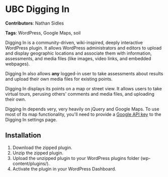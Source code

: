 UBC Digging In
==============

**Contributors**: Nathan Sidles

**Tags**: WordPress, Google Maps, soil

Digging In is a community-driven, wiki-inspired, deeply interactive WordPress plugin. It allows WordPress administrators and editors to upload and display geographic locations and associate them with information, assessments, and media files (like images, video links, and embedded webpages).

Digging In also allows **any** logged-in user to take assessments about results and upload their own media files for existing points.

Digging In displays its points on a map or street view. It allows users to take virtual tours, perusing others' comments and media files, and uploading their own.

Digging In depends very, very heavily on jQuery and Google Maps. To use most of its map functionality, you'll need to provide a [Google API key](https://developers.google.com/maps/documentation/javascript/tutorial#api_key) to the Digging In settings page.

Installation
------------

1. Download the zipped plugin.
2. Unzip the zipped plugin.
3. Upload the unzipped plugin to your WordPress plugins folder (wp-content/plugins/).
4. Activate the plugin in your WordPress Dashboard.
